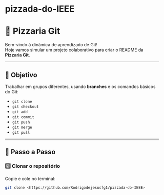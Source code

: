 # pizzada-do-IEEE

# 🍕 Pizzaria Git

Bem-vindo à dinâmica de aprendizado de Git!  
Hoje vamos simular um projeto colaborativo para criar o README da **Pizzaria Git**.

---

## 📌 Objetivo
Trabalhar em grupos diferentes, usando **branches** e os comandos básicos do Git:
- `git clone`
- `git checkout`
- `git add`
- `git commit`
- `git push`
- `git merge`
- `git pull`

---

## 🚀 Passo a Passo

### 1️⃣ Clonar o repositório
Copie e cole no terminal:

```bash
git clone <https://github.com/Rodrigodejesusfg1/pizzada-do-IEEE>
